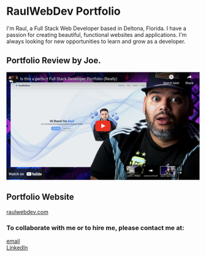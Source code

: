 # RaulWebDev Portfolio

I'm Raul, a Full Stack Web Developer based in Deltona, Florida. I have a passion for creating beautiful, functional websites and applications. I'm always looking for new opportunities to learn and grow as a developer.

## Portfolio Review by Joe.
[![BookMe YouTube](portfolio.png)](https://www.youtube.com/embed/wVpXwNtIJL0)

## Portfolio Website
[raulwebdev.com](https://raulwebdev.com)

### To collaborate with me or to hire me, please contact me at:  
[email](mailto:rauljimenezengineer@gmail.com)  
[LinkedIn](https://www.linkedin.com/in/raul-jimenez-778b2a196/)